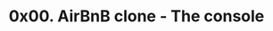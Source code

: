 <!DOCTYPE html>
<html>
  <head>
    <title>0x00. AirBnB clone - The console</title>
    <style>
      h1 {
        text-align: center;
        font-weight: bold;
      }
    </style>
  </head>
  <body>
    <h1>0x00. AirBnB clone - The console</h1>
  </body>
</html>

